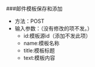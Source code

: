 ###邮件模板保存和添加
 * 方法：POST
 * 输入参数：（没有修改的项不发。）
   * id:模板源id（添加不发此项）
   * name:模板名称
   * title:模板标题
   * text:模板内容
